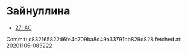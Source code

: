 # Зайнуллина
- [27: AC](27.md)

Commit: c832165822d6fe4d709ba8d49a33791bb829d828
 fetched at: 20201105-083222
